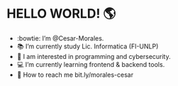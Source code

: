 # HELLO WORLD! :earth_americas:
- :bowtie: I’m @Cesar-Morales.
- :books: I’m currently study Lic. Informatica (FI-UNLP)
- :triangular_flag_on_post: I am interested in programming and cybersecurity.
- :computer: I’m currently learning frontend & backend tools.
- :mag_right: How to reach me bit.ly/morales-cesar
